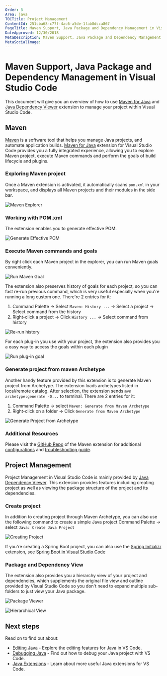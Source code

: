 ```yaml
---
Order: 5
Area: java
TOCTitle: Project Management
ContentId: 251cba68-c77f-4ac6-a5de-1fab8dcca867
PageTitle: Maven Support, Java Package and Dependency Management in Visual Studio Code
DateApproved: 12/30/2018
MetaDescription: Maven Support, Java Package and Dependency Management in Visual Studio Code
MetaSocialImage:
---
```


# Maven Support, Java Package and Dependency Management in Visual Studio Code

This document will give you an overview of how to use [Maven for Java](https://marketplace.visualstudio.com/items?itemName=vscjava.vscode-maven) and [Java Dependency Viewer](https://marketplace.visualstudio.com/items?itemName=vscjava.vscode-java-dependency) extension to manage your project within Visual Studio Code.

## Maven

[Maven](http://maven.apache.org/) is a software tool that helps you manage Java projects, and automate application builds. [Maven for Java](https://marketplace.visualstudio.com/items?itemName=vscjava.vscode-maven) extension for Visual Studio Code provides you a fully integrated experience, allowing you to explore Maven project, execute Maven commands and perform the goals of build lifecycle and plugins.

### Exploring Maven project
Once a Maven extension is activated, it automatically scans `pom.xml` in your workspace, and displays all Maven projects and their modules in the side bar.

![Maven Explorer](images/java-project/maven-explorer.gif)

### Working with POM.xml
The extension enables you to generate effective POM.

![Generate Effective POM](images/java-project/maven-effective-pom.gif)

[comment]:# (editing POM.xml)

### Execute Maven commands and goals
By right click each Maven project in the explorer, you can run Maven goals conveniently.

![Run Maven Goal](images/java-project/maven-run.gif)

The extension also preserves history of goals for each project, so you can fast re-run previous command, which is very useful especially when you're running a long custom one. There're 2 entries for it:

1. Command Palette -> Select `Maven: History ...` -> Select a project -> Select command from the history
2. Right-click a project -> Click `History ...` -> Select command from history

![Re-run history](images/java-project/maven-history.gif)

For each plug-in you use with your project, the extension also provides you a easy way to access the goals within each plugin

![Run plug-in goal](images/java-project/maven-plugin-goal.gif)

### Generate project from maven Archetype

Another handy feature provided by this extension is to generate Maven project from Archetype. The extension loads archetypes listed in local/remote catalog. After selection, the extension sends `mvn archetype:generate -D...` to terminal.
There are 2 entries for it:
1. Command Palette -> select `Maven: Generate from Maven Archetype`
2. Right-click on a folder -> Click `Generate from Maven Archetype`

![Generate Project from Archetype](images/java-project/maven-archetype.gif)

### Additional Resources

Please visit the [GitHub Repo](https://github.com/Microsoft/vscode-maven) of the Maven extension for additional [configurations](https://github.com/Microsoft/vscode-maven/tree/master) and [troubleshooting guide](https://github.com/Microsoft/vscode-maven/blob/master/Troubleshooting.md).

## Project Management

Project Management in Visual Studio Code is mainly provided by [Java Dependency Viewer](https://marketplace.visualstudio.com/items?itemName=vscjava.vscode-java-dependency). This extension provides features including creating project as well as viewing the package structure of the project and its dependencies.

### Create project

In addition to creating project through Maven Archetype, you can also use the following command to create a simple Java project
Command Palette -> select `Java: Create Java Project`

![Creating Project](images/java-project/create-project.gif)

If you're creating a Spring Boot project, you can also use the [Spring Initializr](https://marketplace.visualstudio.com/items?itemName=vscjava.vscode-spring-initializr) extension, see [Spring Boot in Visual Studio Code](/docs/java/java-spring-boot.md)

### Package and Dependency View

The extension also provides you a hierarchy view of your project and dependencies, which supplements the original file view and outline provided by Visual Studio Code so you don't need to expand multiple sub-folders to just view your Java package.

![Package Viewer](images/java-project/package-viewer.gif)

![Hierarchical View](images/java-project/hierarchical.gif)

## Next steps

Read on to find out about:

* [Editing Java](/docs/java/java-editing.md) - Explore the editing features for Java in VS Code.
* [Debugging Java](/docs/java/java-debugging.md) - Find out how to debug your Java project with VS Code.
* [Java Extensions](/docs/java/extensions.md) - Learn about more useful Java extensions for VS Code.
